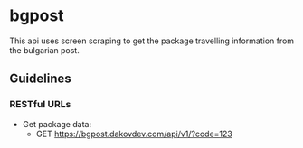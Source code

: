 # bgpost

This api uses screen scraping to get the package travelling information from the bulgarian post.

## Guidelines

### RESTful URLs

- Get package data:
  - GET https://bgpost.dakovdev.com/api/v1/?code=123

